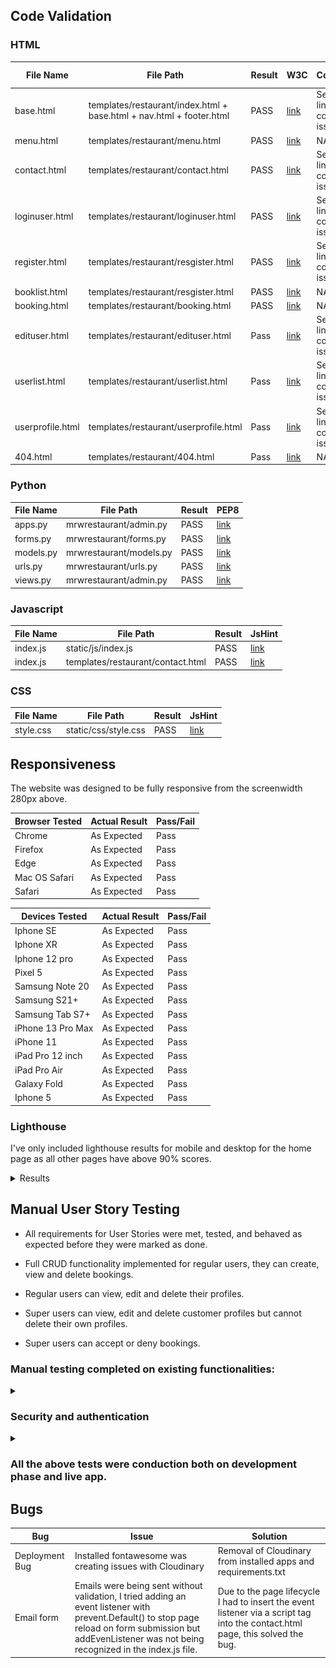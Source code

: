 ## Code Validation

### HTML
| File Name | File Path | Result | W3C | Comments | Corrected Issues |
|--|--|--|--|--|--|
| base.html | templates/restaurant/index.html + base.html + nav.html + footer.html | PASS | [link](docs/validation/Passbase.png) | See next link for corrected issues | [link](docs/validation/FailBase.png) |
| menu.html | templates/restaurant/menu.html | PASS | [link](docs/validation/Passmenu.png) | NA | NA |
| contact.html | templates/restaurant/contact.html | PASS | [link](docs/validation/Passcontact.png) | See next link for corrected issues | [link](docs/validation/FailContact.png) |
| loginuser.html | templates/restaurant/loginuser.html | PASS | [link](docs/validation/PassLogin.png) | See next link for corrected issues | [link](docs/validation/FailLogin.png) |
| register.html | templates/restaurant/resgister.html | PASS | [link](docs/validation/Pass%20Register.png) | See next link for corrected issues | [link](docs/validation/FailRegister.png) |
| booklist.html | templates/restaurant/resgister.html | PASS | [link](docs/validation/Booklist.png) | NA | NA |
| booking.html | templates/restaurant/booking.html | PASS | [link](docs/validation/PassBooking.png) | NA | NA |
| edituser.html | templates/restaurant/edituser.html | Pass | [link](docs/validation/PassEditUser.png) | See next link for corrected issues | [link](docs/validation/FailEditUser.png) |
| userlist.html | templates/restaurant/userlist.html | Pass | [link](docs/validation/PassUserlist.png) | See next link for corrected issues | [link](docs/validation/FailUserlist.png) |
| userprofile.html | templates/restaurant/userprofile.html | Pass | [link](docs/validation/PassUserProfile.png) | See next link for corrected issues | [link](docs/validation/FailUserProfile.png) |
| 404.html | templates/restaurant/404.html | Pass | [link](docs/validation/Pass404.png) | NA | NA |

### Python

| File Name | File Path | Result | PEP8 |
|--|--|--|--|
| apps.py | mrwrestaurant/admin.py | PASS | [link](docs/validation/app.py.png) |
| forms.py | mrwrestaurant/forms.py | PASS | [link](docs/validation/form.py.png) |
| models.py | mrwrestaurant/models.py | PASS | [link](docs/validation/models.py.png) |
| urls.py | mrwrestaurant/urls.py | PASS | [link](docs/validation/urls.py.png) |
| views.py | mrwrestaurant/admin.py | PASS | [link](docs/validation/views.py.png) |


### Javascript

| File Name | File Path | Result | JsHint |
|--|--|--|--|
| index.js | static/js/index.js | PASS | [link](docs/validation/index.js.png) |
| index.js | templates/restaurant/contact.html | PASS | [link](docs/validation/contact.html.png) |


### CSS

| File Name | File Path | Result | JsHint |
|--|--|--|--|
| style.css | static/css/style.css | PASS | [link](docs/validation/style.css.png) |


## Responsiveness

The website was designed to be fully responsive from the screenwidth 280px above.

| **Browser Tested** | **Actual Result** | **Pass/Fail** |
| ------------------ | ----------------- | ------------- |
| Chrome             | As Expected       | Pass          |
| Firefox            | As Expected       | Pass          |
| Edge               | As Expected       | Pass          |
| Mac OS Safari      | As Expected       | Pass          |
| Safari             | As Expected       | Pass          |


| **Devices Tested** | **Actual Result** | **Pass/Fail** |
|-------------------|-------------------|---------------|
| Iphone SE        | As Expected       | Pass          |
| Iphone XR   | As Expected       | Pass          |
| Iphone 12 pro     | As Expected       | Pass          |
| Pixel 5  | As Expected       | Pass          |
| Samsung Note 20   | As Expected       | Pass          |
| Samsung S21+      | As Expected       | Pass          |
| Samsung Tab S7+   | As Expected       | Pass          |
| iPhone 13 Pro Max | As Expected       | Pass          |
| iPhone 11         | As Expected       | Pass          |
| iPad Pro 12 inch  | As Expected       | Pass          |
| iPad Pro Air       | As Expected       | Pass          |
| Galaxy Fold | As Expected       | Pass          |
| Iphone 5 | As Expected       | Pass          |


### Lighthouse

I've only included lighthouse results for mobile and desktop for the home page as all other pages have above 90% scores.

<details><summary>Results</summary>

- Home Page Desktop

![Lighthouse Desktop](/docs/screenshots/HomepagescoreDesktop.png)

- Home Page Mobile

![Lighthouse Mobile](/docs/screenshots/HomepageMobile.png)



</details>


## Manual User Story Testing

- All requirements for User Stories were met, tested, and behaved as expected before they were marked as done.

- Full CRUD functionality implemented for regular users, they can create, view and delete bookings.
- Regular users can view, edit and delete their profiles.
- Super users can view, edit and delete customer profiles but cannot delete their own profiles.
- Super users can accept or deny bookings.


### Manual testing completed on existing functionalities: 

<details><summary></summary>

|               | Feature Tested      | Expected Result                                                               | Actual Result | Pass/Fail |
| ------------ | ------------------- | ----------------------------------------------------------------------------- | ------------- | --------- |
| Nav Bar      | Responsiveness | Behaves consistently across a wide range of browsers and devices.                | As Expected   | Pass      |
|              | Non-authenticated user      | Only shows menu, contact, and home page to unauthenticated users               | As Expected   | Pass      |
|              | Authenticated admin user         | Only shows booking requests and customer list once authenticated              | As Expected   | Pass      |
|              | Authenticated regular user       | Only shows profile, book a table, and my bookings pages.                          | As Expected   | Pass      |
|              | Logout button       | Login and register button is replaced with logout once the user is authenticated, when pressed the user is redirected to the home page | As Expected   | Pass      |
|              | Username reflected | Username is reflected in nav bar once user is authenticated                    | As Expected   | Pass      |
|              | Hamburger menu       | Hamburger menu across all devices width                                    | As Expected   | Pass      |
|              | Redirect link for logo and title         | Redirects user to home page.                                    | As Expected   | Pass      |
|              |       |        |    |      |
|              |       |        |    |      |
|Index  page   | Responsive Image and text   | Behaves consistently across wide range of browers and devices         | As Expected   | Pass      |
|              |       |        |    |      |
|              |       |        |    |      |
|Menu  page        | Responsive  text   | Behaves consistently across wide range of browers and devices                      | As Expected   | Pass      |
|              |       |        |    |      |
|              |       |        |    |      |
|Contact page  | Responsiveness   | Behaves consistently across wide range of browsers and devices          | As Expected   | Pass      |
|              | Email form | User cannot submit an empty form, users receive an alert once the form is submitted                  | As Expected   | Pass      |
|              | Email form | Admin user correctly received emails.                  | As Expected   | Pass      |
|              |       |        |    |      |
|              |       |        |    |      |
|Profile page  | Shows user info    | Shows username, full name, email and join date                                 | As Expected   | Pass      |
|              | Edit button    | User can view, and edit profile, changes are informed instantly.                                             | As Expected   | Pass      |
|              | Delete          | User can delete the profile and is redirected to log in, user cannot log in with the deleted profile, a new profile is necessary | As Expected   | Pass      |
|              |       |        |    |      |
|              |       |        |    |      |
|Book a table page | Make a reservation  | Users can make a reservation with date and time with a minimum of 1 guest    | As Expected   | Pass      |
|              |       |        |    |      |
|              |       |        |    |      |
|My bookings page | View reservation  | Users view reservation details ans status(pending, accepted or denied)    | As Expected   | Pass      |
|              |       |        |    |      |
|              |       |        |    |      |
|Booking requests page| Accept or deny bookings  | Admin users can view, accept or deny booking requests, reservation status is updated accordingly    | As Expected   | Pass      |
|              |       |        |    |      |
|              |       |        |    |      |
|Customer list page | Edit or delete  | Admin users can view, edit or delete customer profiles but not their own.   | As Expected   | Pass      |
|              |       |        |    |      |
|              |       |        |    |      |
|Footer | Responsivess  | Behaves consistently across wide range of browers and devices    | As Expected   | Pass      |
| | Social media links  | Redirect customer to a new page when clicked upon    | As Expected   | Pass      |
|              |       |        |    |      |
|              |       |        |    |      |
|404 page | Any unknown url  | Custom 404 page is displayed with link to home page    | As Expected   | Pass      |


- Sample of email received by admin user:

![Received emails](/docs/screenshots/Email.png)

- Sample of 404 page:

![404 page](/docs/screenshots/404.png)


</details>

### Security and authentication

<details><summary></summary>

- If the user is unauthenticated and knows the URL and tries to access restricted information: 

|               | Feature Tested      | Expected Result                                                               | Actual Result | Pass/Fail |
| ------------ | ------------------- | ----------------------------------------------------------------------------- | ------------- | --------- |
| Non authenticated users      | Customer list or profile page  | Non authenticated users are redirected to login page               | As Expected   | Pass      |
|       | Booking requests page  | Users are presented with a server error 500              | As Expected   | Pass      |
|       | Booking page  | Users are presented with a server error 500              | As Expected   | Pass      |
|       | My bookings | Users are presented with a server error 500              | As Expected   | Pass      |


- If the regular user is authenticated and knows the URL and tries to access restricted information: 

|               | Feature Tested      | Expected Result                                                               | Actual Result | Pass/Fail |
| ------------ | ------------------- | ----------------------------------------------------------------------------- | ------------- | --------- |
| Regular authenticated users      | Customer list   | Users are redirected to their own profile               | As Expected   | Pass      |
|       | Booking requests page  | Users are redirected to My Bookings page              | As Expected   | Pass      |
|       | Booking page  | Users are presented with a server error 500              | As Expected   | Pass      |

</details>

### All the above tests were conduction both on development phase and live app.

## Bugs

|        Bug       | Issue     | Solution  |
| ------------ | ------------------- | ----------------------------------------------------------------------------- | 
| Deployment Bug      | Installed fontawesome was creating issues with Cloudinary  | Removal of Cloudinary from installed apps and requirements.txt              |
| Email form      | Emails were being sent without validation, I tried adding an event listener with prevent.Default() to stop page reload on form submission but addEvenListener was not being recognized in the index.js file. | Due to the page lifecycle I had to insert the event listener via a script tag into the contact.html page, this solved the bug.           | 









